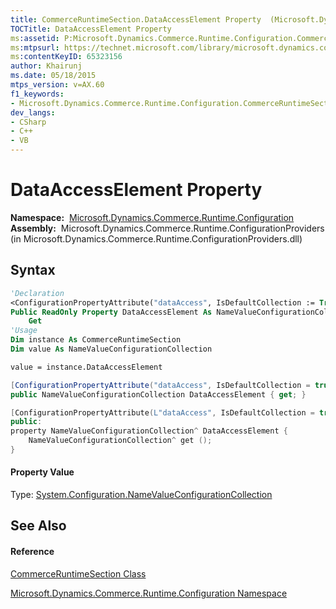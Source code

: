 ```yaml
---
title: CommerceRuntimeSection.DataAccessElement Property  (Microsoft.Dynamics.Commerce.Runtime.Configuration)
TOCTitle: DataAccessElement Property
ms:assetid: P:Microsoft.Dynamics.Commerce.Runtime.Configuration.CommerceRuntimeSection.DataAccessElement
ms:mtpsurl: https://technet.microsoft.com/library/microsoft.dynamics.commerce.runtime.configuration.commerceruntimesection.dataaccesselement(v=AX.60)
ms:contentKeyID: 65323156
author: Khairunj
ms.date: 05/18/2015
mtps_version: v=AX.60
f1_keywords:
- Microsoft.Dynamics.Commerce.Runtime.Configuration.CommerceRuntimeSection.DataAccessElement
dev_langs:
- CSharp
- C++
- VB
---
```


# DataAccessElement Property

**Namespace:**  [Microsoft.Dynamics.Commerce.Runtime.Configuration](microsoft-dynamics-commerce-runtime-configuration-namespace.md)  
**Assembly:**  Microsoft.Dynamics.Commerce.Runtime.ConfigurationProviders (in Microsoft.Dynamics.Commerce.Runtime.ConfigurationProviders.dll)

## Syntax

``` vb
'Declaration
<ConfigurationPropertyAttribute("dataAccess", IsDefaultCollection := True)> _
Public ReadOnly Property DataAccessElement As NameValueConfigurationCollection
    Get
'Usage
Dim instance As CommerceRuntimeSection
Dim value As NameValueConfigurationCollection

value = instance.DataAccessElement
```

``` csharp
[ConfigurationPropertyAttribute("dataAccess", IsDefaultCollection = true)]
public NameValueConfigurationCollection DataAccessElement { get; }
```

``` c++
[ConfigurationPropertyAttribute(L"dataAccess", IsDefaultCollection = true)]
public:
property NameValueConfigurationCollection^ DataAccessElement {
    NameValueConfigurationCollection^ get ();
}
```

#### Property Value

Type: [System.Configuration.NameValueConfigurationCollection](https://technet.microsoft.com/library/ms134603\(v=ax.60\))  

## See Also

#### Reference

[CommerceRuntimeSection Class](commerceruntimesection-class-microsoft-dynamics-commerce-runtime-configuration.md)

[Microsoft.Dynamics.Commerce.Runtime.Configuration Namespace](microsoft-dynamics-commerce-runtime-configuration-namespace.md)

